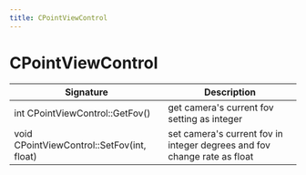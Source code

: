 ```yaml
---
title: CPointViewControl
---
```


# CPointViewControl

|Signature|Description|
|---|---|
| int CPointViewControl::GetFov() | get camera's current fov setting as integer | 
| void CPointViewControl::SetFov(int, float) | set camera's current fov in integer degrees and fov change rate as float | 
